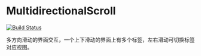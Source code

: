 # MultidirectionalScroll
[![Build Status](https://secure.travis-ci.org/joywt/MultidirectionalScroll.png)](http://travis-ci.org/joywt/MultidirectionalScroll)

多方向滑动的界面交互，一个上下滑动的界面上有多个标签，左右滑动可切换标签对应视图。

